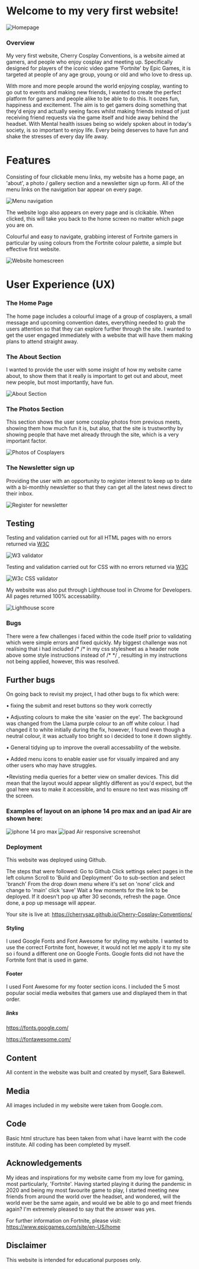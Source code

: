 # Welcome to my very first website!

<img src="assets/images/Responsive-screenshot.png" alt="Homepage">

### Overview
My very first website, Cherry Cosplay Conventions, is a website aimed at gamers, and people who enjoy cosplay and meeting up. Specifically designed for players of the iconic video game 'Fortnite' by Epic Games, it is targeted at people of any age group, young or old and who love to dress up.

With more and more people around the world enjoying cosplay, wanting to go out to events and making new friends, I wanted to create the perfect platform for gamers and people alike to be able to do this. It oozes fun, happiness and excitement.  The aim is to get gamers doing something that they'd enjoy and actually seeing faces whilst making friends instead of just receiving friend requests via the game itself and hide away behind the headset. With Mental health issues being so widely spoken about in today's society, is so important to enjoy life. Every being deserves to have fun and shake the stresses of every day life away.

# Features

Consisting of four clickable menu links, my website has a home page, an 'about', a photo / gallery section and a newsletter sign up form. 
All of the menu links on the navigation bar appear on every page.

<img src="assets/images/menu.png" alt="Menu navigation">


The website logo also appears on every page and is clcikable. When clicked, this will take you back to the home screen no matter which page you are on.

Colourful and easy to navigate, grabbing interest of Fortnite gamers in particular by using colours from the Fortnite colour palette, a simple but effective first website.

<img src="assets/images/homepage.png" alt="Website homescreen">



# User Experience (UX)

### The Home Page

The home page includes a colourful image of a group of cosplayers, a small message and upcoming convention dates, everything needed to grab the users attention so that they can explore further through the site. I wanted to get the user engaged immediately with a website that will have them making plans to attend straight away.

### The About Section

I wanted to provide the user with some insight of how my website came about, to show them that it really is important to get out and about, meet new people, but most importantly, have fun.

<img src="assets/images/About-screenshot.png" alt="About Section">



### The Photos Section

This section shows the user some cosplay photos from previous meets, showing them how much fun it is, but also, that the site is trustworthy by showing people that have met already through the site, which is a very important factor.

<img src="assets/images/photossectionscreenshot.png" alt="Photos of Cosplayers">

### The Newsletter sign up

Providing the user with an opportunity to register interest to keep up to date with a bi-monthly newsletter so that they can get all the latest news direct to their inbox.

<img src="assets/images/newsletterscreenshot.png" alt="Register for newsletter">

## Testing

Testing and validation carried out for all HTML pages with no errors returned via [W3C](https://validator.w3.org/)

<img src="docs/W3-validator-screenshot.png" alt="W3 validator">



Testing and validation carried out for  CSS  with no errors returned via [W3C](https://jigsaw.w3.org/css-validator/)


<img src="assets/images/w3c-css-validation.png" alt="W3c CSS validator">


My website was also put through Lighthouse tool in Chrome for Developers. All pages returned 100% accessability.

<img src="assets/images/lighthouse-100.png" alt="Lighthouse score">


### Bugs

There were a few challenges i faced within the code itself prior to validating which were simple errors and fixed quickly. My biggest challenge was not realising that i had included /* /* in my css stylesheet as a header note above some style instructions instead of /* */ , resulting in my instructions not being applied, however, this was resolved.

## Further bugs

On going back to revisit my project, I had other bugs to fix which were:

• fixing the submit and reset buttons so they work correctly

• Adjusting colours to make the site 'easier on the eye'. The background was changed from the Llama purple colour to an off white colour. I had changed it to white initially during the fix, however, I found even though a neutral colour, it was actually too bright so i decided to tone it down slightly.

• General tidying up to improve the overall accessability of the website.

• Added menu icons to enable easier use for visually impaired and any other users who may have struggles.

•Revisting media queries for a better view on smaller devices. This did mean that the layout would appear slightly different as you'd expect, but the goal here was to make it accessible, and to ensure no text was missing off the screen.

### Examples of layout on an iphone 14 pro max and an ipad Air are shown here:

<img src="assets/images/iphone-14-pm-responsive-layout.png" alt="iphone 14 pro max">


<img src="assets/images/ipadairscreenshot.jpg" alt="ipad Air responsive screenshot">



### Deployment

This website was deployed using Github.

The steps that were followed:
Go to Github
Click settings
select pages in the left column
Scroll to 'Build and Deployment'
Go to sub-section and select 'branch'
From the drop down menu where it's set on 'none' click and change to 'main'
click 'save'
Wait a few moments for the link to be deployed. If it doesn't pop up after 30 seconds, refresh the page.
Once done, a pop up message will appear.

Your site is live at:  https://cherrysaz.github.io/Cherry-Cosplay-Conventions/



#### Styling

I used Google Fonts and Font Awesome for styling my website. I wanted to use the correct Fortnite font, however, it would not let me apply it to my site so i found a different one on Google Fonts. Google fonts did not have the Fortnite font that is used in game.

#### Footer

I used Font Awesome for my footer section icons. I included the 5 most popular social media websites that gamers use and displayed them in that order.

##### links

https://fonts.google.com/

https://fontawesome.com/


## Content

All content in the website was built and created by myself, Sara Bakewell. 

## Media

All images included in my website were taken from Google.com.

## Code

Basic html structure has been taken from what i have learnt with the code institute. All coding has been completed by myself.

## Acknowledgements

My ideas and inspirations for my website came from my love for gaming, most particularly, 'Fortnite'. Having started playing it during the pandemic in 2020 and being my most favourite game to play, I started meeting new friends from around the world over the headset, and wondered, will the world ever be the same again, and would we be able to go and meet friends again? I'm extremely pleased to say that the answer was yes.

For further information on Fortnite, please visit: https://www.epicgames.com/site/en-US/home

## Disclaimer

This website is intended for educational purposes only.










